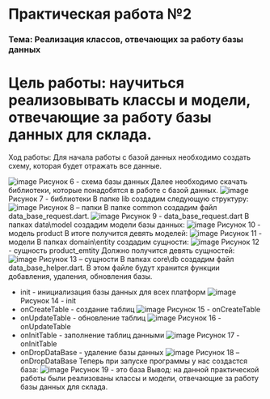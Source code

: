 # Практическая работа №2


### Тема: Реализация классов, отвечающих за работу базы данных
# Цель работы: научиться реализовывать классы и модели, отвечающие за работу базы данных для склада.
Ход работы:
Для начала работы с базой данных необходимо создать схему, которая будет отражать все данные.

![image](https://user-images.githubusercontent.com/80402777/200959671-5a16640b-3e76-4cee-9b63-e5e4bc1f83be.png)
Рисунок 6 - схема базы данных
Далее необходимо скачать библиотеки, которые понадобятся в работе с базой данных.
![image](https://user-images.githubusercontent.com/80402777/200959686-d09ad5a0-6a37-4b3f-9fe1-eb61cddef622.png)
Рисунок 7 - библиотеки
В папке lib создадим следующую структуру:
![image](https://user-images.githubusercontent.com/80402777/200959719-5b272e28-4c74-44e9-811a-20716737d1be.png)
Рисунок 8 – папки
В папке common создадим файл data_base_request.dart.
![image](https://user-images.githubusercontent.com/80402777/200959744-d804b12e-dcf0-47a0-ac7c-ee1406062443.png)
Рисунок 9 - data_base_request.dart
В папках data\model создадим модели базы данных:
![image](https://user-images.githubusercontent.com/80402777/200959770-7fcb0ad7-f43b-4632-bc37-7ca1cbba73b7.png)
Рисунок 10 - модель product
В итоге получится девять моделей:
![image](https://user-images.githubusercontent.com/80402777/200959787-f30ce46b-e21f-4418-8371-547088167321.png)
Рисунок 11 - модели
 В папках domain\entity создадим сущности:
![image](https://user-images.githubusercontent.com/80402777/200959802-78e934bf-07bc-42f6-99fb-3556f8936df3.png) 
Рисунок 12 - сущность product_emtity
 Должно получится девять сущностей:
 ![image](https://user-images.githubusercontent.com/80402777/200959824-807a7114-8396-4a9d-b227-2a0dcbf044e6.png)
Рисунок 13 – сущности
В папках core\db создадим файл data_base_helper.dart. В этом файле будут хранится функции добавления, удаления, обновления базы.
- init - инициализация базы данных для всех платформ
![image](https://user-images.githubusercontent.com/80402777/200959838-67ef65d5-36a7-4227-84b4-51cdbd067291.png)
Рисунок 14 - init
- onCreateTable - создание таблиц 
![image](https://user-images.githubusercontent.com/80402777/200959849-f4db0add-bfe4-465a-b710-ce1e70059033.png)
Рисунок 15 - onCreateTable
- onUpdateTable - обновление таблиц
![image](https://user-images.githubusercontent.com/80402777/200959865-9fd1060a-0442-46c7-bc5a-4efeb33a8e48.png)
Рисунок 16 - onUpdateTable
- onInitTable - заполнение таблиц данными
![image](https://user-images.githubusercontent.com/80402777/200959940-7a3e191c-b7ad-4c9e-837c-84714c5411aa.png)
Рисунок 17 - onInitTable
- onDropDataBase - удаление базы данных 
![image](https://user-images.githubusercontent.com/80402777/200959963-f6cda80e-9d68-4821-a667-2bb4a78b8436.png)
Рисунок 18 – onDropDataBase
Теперь при запуске программы у нас создастся база:
![image](https://user-images.githubusercontent.com/80402777/200959976-bf5fe8e0-681b-46a2-b3f2-cf617142c660.png)
Рисунок 19 - это база
Вывод: на данной практической работы были реализованы классы и модели, отвечающие за работу базы данных для склада.









